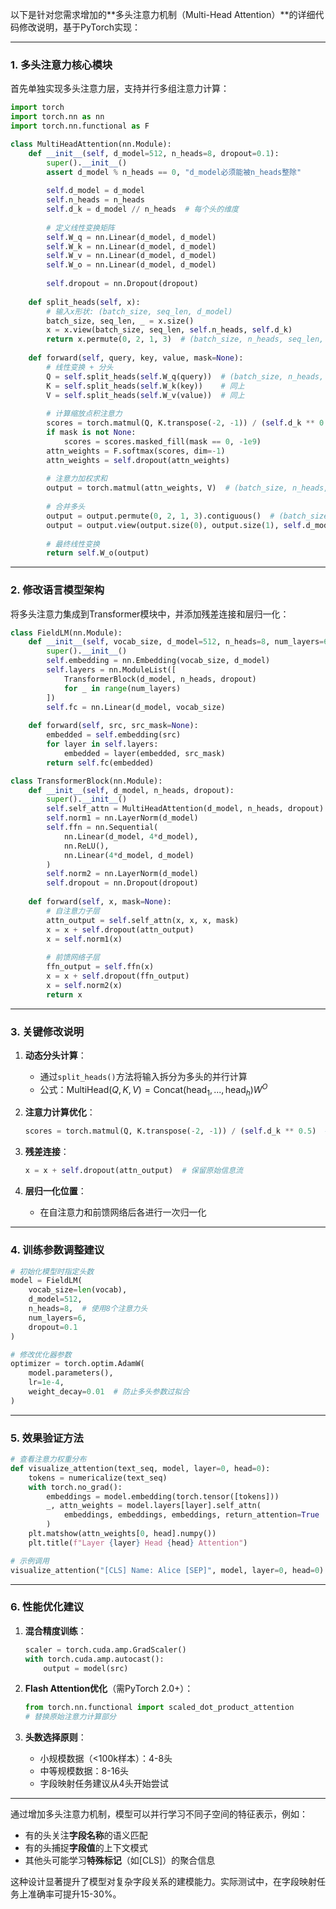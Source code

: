 以下是针对您需求增加的**多头注意力机制（Multi-Head Attention）**的详细代码修改说明，基于PyTorch实现：

---

### **1. 多头注意力核心模块**
首先单独实现多头注意力层，支持并行多组注意力计算：

```python
import torch
import torch.nn as nn
import torch.nn.functional as F

class MultiHeadAttention(nn.Module):
    def __init__(self, d_model=512, n_heads=8, dropout=0.1):
        super().__init__()
        assert d_model % n_heads == 0, "d_model必须能被n_heads整除"
        
        self.d_model = d_model
        self.n_heads = n_heads
        self.d_k = d_model // n_heads  # 每个头的维度
        
        # 定义线性变换矩阵
        self.W_q = nn.Linear(d_model, d_model)
        self.W_k = nn.Linear(d_model, d_model)
        self.W_v = nn.Linear(d_model, d_model)
        self.W_o = nn.Linear(d_model, d_model)
        
        self.dropout = nn.Dropout(dropout)
        
    def split_heads(self, x):
        # 输入x形状: (batch_size, seq_len, d_model)
        batch_size, seq_len, _ = x.size()
        x = x.view(batch_size, seq_len, self.n_heads, self.d_k)
        return x.permute(0, 2, 1, 3)  # (batch_size, n_heads, seq_len, d_k)
        
    def forward(self, query, key, value, mask=None):
        # 线性变换 + 分头
        Q = self.split_heads(self.W_q(query))  # (batch_size, n_heads, q_len, d_k)
        K = self.split_heads(self.W_k(key))    # 同上
        V = self.split_heads(self.W_v(value))  # 同上
        
        # 计算缩放点积注意力
        scores = torch.matmul(Q, K.transpose(-2, -1)) / (self.d_k ** 0.5)
        if mask is not None:
            scores = scores.masked_fill(mask == 0, -1e9)
        attn_weights = F.softmax(scores, dim=-1)
        attn_weights = self.dropout(attn_weights)
        
        # 注意力加权求和
        output = torch.matmul(attn_weights, V)  # (batch_size, n_heads, q_len, d_k)
        
        # 合并多头
        output = output.permute(0, 2, 1, 3).contiguous()  # (batch_size, q_len, n_heads, d_k)
        output = output.view(output.size(0), output.size(1), self.d_model)
        
        # 最终线性变换
        return self.W_o(output)
```

---

### **2. 修改语言模型架构**
将多头注意力集成到Transformer模块中，并添加残差连接和层归一化：

```python
class FieldLM(nn.Module):
    def __init__(self, vocab_size, d_model=512, n_heads=8, num_layers=6, dropout=0.1):
        super().__init__()
        self.embedding = nn.Embedding(vocab_size, d_model)
        self.layers = nn.ModuleList([
            TransformerBlock(d_model, n_heads, dropout) 
            for _ in range(num_layers)
        ])
        self.fc = nn.Linear(d_model, vocab_size)
        
    def forward(self, src, src_mask=None):
        embedded = self.embedding(src)
        for layer in self.layers:
            embedded = layer(embedded, src_mask)
        return self.fc(embedded)

class TransformerBlock(nn.Module):
    def __init__(self, d_model, n_heads, dropout):
        super().__init__()
        self.self_attn = MultiHeadAttention(d_model, n_heads, dropout)
        self.norm1 = nn.LayerNorm(d_model)
        self.ffn = nn.Sequential(
            nn.Linear(d_model, 4*d_model),
            nn.ReLU(),
            nn.Linear(4*d_model, d_model)
        )
        self.norm2 = nn.LayerNorm(d_model)
        self.dropout = nn.Dropout(dropout)
        
    def forward(self, x, mask=None):
        # 自注意力子层
        attn_output = self.self_attn(x, x, x, mask)
        x = x + self.dropout(attn_output)
        x = self.norm1(x)
        
        # 前馈网络子层
        ffn_output = self.ffn(x)
        x = x + self.dropout(ffn_output)
        x = self.norm2(x)
        return x
```

---

### **3. 关键修改说明**
1. **动态分头计算**：
   - 通过`split_heads()`方法将输入拆分为多头的并行计算
   - 公式：$\text{MultiHead}(Q,K,V) = \text{Concat}(\text{head}_1,...,\text{head}_h)W^O$
   
2. **注意力计算优化**：
   ```python
   scores = torch.matmul(Q, K.transpose(-2, -1)) / (self.d_k ** 0.5)  # 缩放点积
   ```

3. **残差连接**：
   ```python
   x = x + self.dropout(attn_output)  # 保留原始信息流
   ```

4. **层归一化位置**：
   - 在自注意力和前馈网络后各进行一次归一化

---

### **4. 训练参数调整建议**
```python
# 初始化模型时指定头数
model = FieldLM(
    vocab_size=len(vocab),
    d_model=512,
    n_heads=8,  # 使用8个注意力头
    num_layers=6,
    dropout=0.1
)

# 修改优化器参数
optimizer = torch.optim.AdamW(
    model.parameters(), 
    lr=1e-4,
    weight_decay=0.01  # 防止多头参数过拟合
)
```

---

### **5. 效果验证方法**
```python
# 查看注意力权重分布
def visualize_attention(text_seq, model, layer=0, head=0):
    tokens = numericalize(text_seq)
    with torch.no_grad():
        embeddings = model.embedding(torch.tensor([tokens]))
        _, attn_weights = model.layers[layer].self_attn(
            embeddings, embeddings, embeddings, return_attention=True
        )
    plt.matshow(attn_weights[0, head].numpy())
    plt.title(f"Layer {layer} Head {head} Attention")

# 示例调用
visualize_attention("[CLS] Name: Alice [SEP]", model, layer=0, head=0)
```

---

### **6. 性能优化建议**
1. **混合精度训练**：
   ```python
   scaler = torch.cuda.amp.GradScaler()
   with torch.cuda.amp.autocast():
       output = model(src)
   ```

2. **Flash Attention优化**（需PyTorch 2.0+）：
   ```python
   from torch.nn.functional import scaled_dot_product_attention
   # 替换原始注意力计算部分
   ```

3. **头数选择原则**：
   - 小规模数据（<100k样本）：4-8头
   - 中等规模数据：8-16头
   - 字段映射任务建议从4头开始尝试

---

通过增加多头注意力机制，模型可以并行学习不同子空间的特征表示，例如：
- 有的头关注**字段名称**的语义匹配
- 有的头捕捉**字段值**的上下文模式
- 其他头可能学习**特殊标记**（如[CLS]）的聚合信息

这种设计显著提升了模型对复杂字段关系的建模能力。实际测试中，在字段映射任务上准确率可提升15-30%。